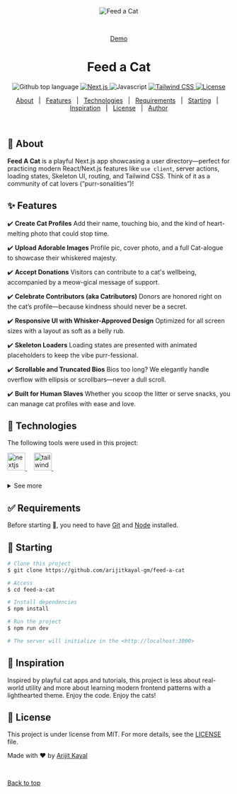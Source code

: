 <div align="center" id="top"> 
  <img src="./.github/app.gif" alt="Feed a Cat" />

  &#xa0;

  <a href="https://feed-a-cat.vercel.app">Demo</a>
</div>

<h1 align="center">Feed a Cat</h1>

<p align="center">
  <img alt="Github top language" src="https://img.shields.io/github/languages/top/arijitkayal-gm/feed-a-cat?color=56BEB8">

  <a href="https://nextjs.org/" target="_blank">
    <img alt="Next.js" src="https://img.shields.io/badge/Next.js-15-black?logo=next.js">
  </a>

  <img alt="Javascript" src="https://img.shields.io/github/languages/top/arijitkayal-gm/feed-a-cat?color=blue">

  <a href="https://tailwindcss.com/" target="_blank">
    <img alt="Tailwind CSS" src="https://img.shields.io/badge/Tailwind_CSS-38B2AC?logo=tailwind-css&logoColor=white">
  </a>

  <a href="https://github.com/arijitkayal-gm/feed-a-cat/blob/main/LICENSE.md" target="_blank">
    <img alt="License" src="https://img.shields.io/github/license/arijitkayal-gm/feed-a-cat?color=yellow">
  </a>

  <!-- <img alt="Github issues" src="https://img.shields.io/github/issues/arijitkayal-gm/feed-a-cat?color=56BEB8" /> -->

  <!-- <img alt="Github forks" src="https://img.shields.io/github/forks/arijitkayal-gm/feed-a-cat?color=56BEB8" /> -->

  <!-- <img alt="Github stars" src="https://img.shields.io/github/stars/arijitkayal-gm/feed-a-cat?color=56BEB8" /> -->
</p>

<!-- Status -->

<!-- <h4 align="center"> 
	🚧  Feed a Cat 🚀 Under construction...  🚧
</h4> 

<hr> -->

<p align="center">
  <a href="#dart-about">About</a> &#xa0; | &#xa0; 
  <a href="#sparkles-features">Features</a> &#xa0; | &#xa0;
  <a href="#rocket-technologies">Technologies</a> &#xa0; | &#xa0;
  <a href="#white_check_mark-requirements">Requirements</a> &#xa0; | &#xa0;
  <a href="#checkered_flag-starting">Starting</a> &#xa0; | &#xa0;
  <a href="#thought_balloon-inspiration">Inspiration</a> &#xa0; | &#xa0;
  <a href="#memo-license">License</a> &#xa0; | &#xa0;
  <a href="https://github.com/arijitkayal-gm" target="_blank">Author</a>
</p>

<br>

## :dart: About ##

**Feed A Cat** is a playful Next.js app showcasing a user directory—perfect for practicing modern React/Next.js features like `use client`, server actions, loading states, Skeleton UI, routing, and Tailwind CSS. Think of it as a community of cat lovers (“purr-sonalities”)!

## :sparkles: Features ##

:heavy_check_mark: **Create Cat Profiles**
Add their name, touching bio, and the kind of heart-melting photo that could stop time.

:heavy_check_mark: **Upload Adorable Images**
Profile pic, cover photo, and a full Cat-alogue to showcase their whiskered majesty.

:heavy_check_mark: **Accept Donations**
Visitors can contribute to a cat's wellbeing, accompanied by a meow-gical message of support.

:heavy_check_mark: **Celebrate Contributors (aka Catributors)**
Donors are honored right on the cat’s profile—because kindness should never be a secret.

:heavy_check_mark: **Responsive UI with Whisker-Approved Design**
Optimized for all screen sizes with a layout as soft as a belly rub.

:heavy_check_mark: **Skeleton Loaders**
Loading states are presented with animated placeholders to keep the vibe purr-fessional.

:heavy_check_mark: **Scrollable and Truncated Bios**
Bios too long? We elegantly handle overflow with ellipsis or scrollbars—never a dull scroll.

:heavy_check_mark: **Built for Human Slaves**
Whether you scoop the litter or serve snacks, you can manage cat profiles with ease and love.

## :rocket: Technologies ##

The following tools were used in this project:

<a href="https://nextjs.org">
  <img src="https://img.shields.io/badge/Next.js-000000?logo=nextdotjs&logoColor=white&style=for-the-badge" height="40" alt="nextjs logo"  />
</a> &#xa0; &#xa0;
<a href="https://tailwindcss.com">
  <img src="https://img.shields.io/badge/Tailwind CSS-06B6D4?logo=tailwindcss&logoColor=black&style=for-the-badge" height="40" alt="tailwindcss logo"  />
</a> &#xa0; &#xa0;

###

<details>
  <summary>See more</summary>

  ###

  * [Sonner](https://ui.shadcn.com/docs/components/sonner)
  * [bcryptjs](https://www.npmjs.com/package/bcryptjs)
  * [Mongoose](https://mongoosejs.com/)
  * [NextAuth.js](https://next-auth.js.org/)

</details>

## :white_check_mark: Requirements ##

Before starting :checkered_flag:, you need to have [Git](https://git-scm.com) and [Node](https://nodejs.org/en/) installed.

## :checkered_flag: Starting ##

```bash
# Clone this project
$ git clone https://github.com/arijitkayal-gm/feed-a-cat

# Access
$ cd feed-a-cat

# Install dependencies
$ npm install

# Run the project
$ npm run dev

# The server will initialize in the <http://localhost:3000>
```

## :thought_balloon: Inspiration ##

Inspired by playful cat apps and tutorials, this project is less about real-world utility and more about learning modern frontend patterns with a lighthearted theme. Enjoy the code. Enjoy the cats! 

## :memo: License ##

This project is under license from MIT. For more details, see the [LICENSE](LICENSE.md) file.


Made with :heart: by <a href="https://github.com/arijitkayal-gm" target="_blank">Arijit Kayal</a>

&#xa0;

<a href="#top">Back to top</a>

